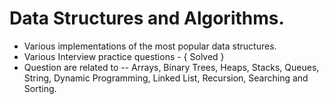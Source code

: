 # Data Structures and Algorithms.

 - Various implementations of the most popular data structures.
 - Various Interview practice questions - { Solved }
 -  Question are related to 
 --  Arrays, Binary Trees, Heaps, Stacks, Queues, String, Dynamic Programming, Linked List, Recursion, Searching and Sorting.  
